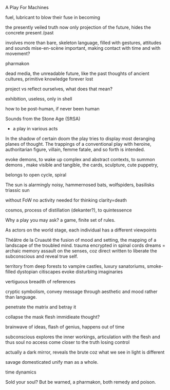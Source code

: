 A Play For Machines

fuel, lubricant
to blow their fuse
in becoming

the presently veiled truth
now only projection of the future, 
hides the concrete present /past



involves more than bare, skeleton language,
filled with gestures, attitudes and sounds
mise-en-scène important, 
making contact with time and with movement?

pharmakon

dead media, the unreadable future, 
like the past thoughts of ancient cultures, primitive knowledge
forever lost

project vs reflect ourselves, 
what does that mean?

exhibition, useless, only in shell

how to be post-human, if never been human






Sounds from the Stone Age (SftSA) 
- a play in various acts


In the shadow of certain doom
the play tries to display most deranging planes of thought.
The trappings of a conventional play 
with heroine, authoritarian figure, villain, femme fatale, and so forth
is intended.


evoke demons, to wake up
complex and abstract contexts, to summon demons , make visible and tangible, the cards, sculpture, cute puppetry,

belongs to open cycle, spiral


The sun is alarmingly noisy, 
hammernosed bats, wolfspiders, basilisks
triassic sun

without FoW no activity
needed for thinking
clarity=death

cosmos, process of distillation (dekanter?), to quintessence

Why a play you may ask?
a game, finite set of rules. 


As actors on the world stage, 
each individual has a different viewpoints 

Théâtre de la Cruauté
the fusion of mood and setting,
the mapping of a landscape of the troubled mind.
trauma encrypted in spinal cords
dreams = archaic memory
assault on the senses, 
coz direct
written to liberate the subconscious and reveal 
true self. 




territory
from deep forests to vampire castles, luxury sanatoriums, smoke-filled
dystopian citiscapes
evoke disturbing imaginaries

vertiguous breadth of references


cryptic symbolism, 
convey message through aesthetic and mood rather than
language. 


penetrate the matrix and betray it


collapse the mask
flesh immidieate
thought?


brainwave of ideas, 
flash of genius, happens out of time


subconscious 
explores the inner workings, articulation with 
the flesh and thus soul
no access
come closer to the truth
losing control

actually a dark mirror, 
reveals the brute 
coz what we see in light is different

savage 
domesticated
unify man as a whole. 


time 
dynamics


Sold your soul?
But be warned, a pharmakon, both remedy 
and poison. 
